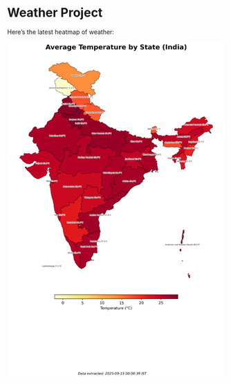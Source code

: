 # Weather Project

Here’s the latest heatmap of weather:

![India Heatmap](docs/assets/india_heatmap.png?v=C709D1)
